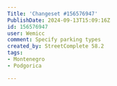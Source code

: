 ```yaml
---
Title: 'Changeset #156576947'
PublishDate: 2024-09-13T15:09:16Z
id: 156576947
user: Wemicc
comment: Specify parking types
created_by: StreetComplete 58.2
tags:
- Montenegro
- Podgorica

---
```

